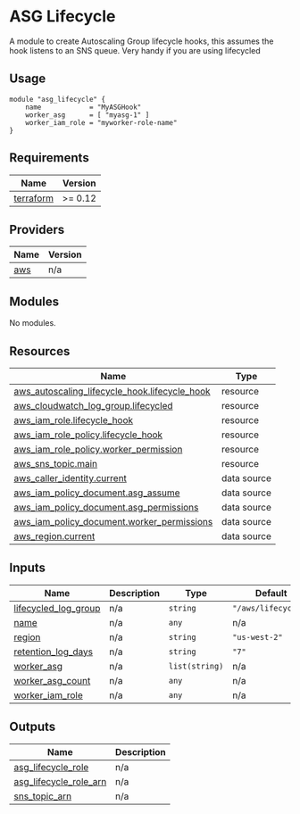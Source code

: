 <!-- BEGIN_TF_DOCS -->
# ASG Lifecycle
A module to create Autoscaling Group lifecycle hooks, this assumes the hook listens to an SNS queue. Very handy if you are using lifecycled

## Usage
```
module "asg_lifecycle" {
	name			= "MyASGHook"
	worker_asg		= [ "myasg-1" ]
	worker_iam_role = "myworker-role-name"
}
```

## Requirements

| Name | Version |
|------|---------|
| <a name="requirement_terraform"></a> [terraform](#requirement\_terraform) | >= 0.12 |

## Providers

| Name | Version |
|------|---------|
| <a name="provider_aws"></a> [aws](#provider\_aws) | n/a |

## Modules

No modules.

## Resources

| Name | Type |
|------|------|
| [aws_autoscaling_lifecycle_hook.lifecycle_hook](https://registry.terraform.io/providers/hashicorp/aws/latest/docs/resources/autoscaling_lifecycle_hook) | resource |
| [aws_cloudwatch_log_group.lifecycled](https://registry.terraform.io/providers/hashicorp/aws/latest/docs/resources/cloudwatch_log_group) | resource |
| [aws_iam_role.lifecycle_hook](https://registry.terraform.io/providers/hashicorp/aws/latest/docs/resources/iam_role) | resource |
| [aws_iam_role_policy.lifecycle_hook](https://registry.terraform.io/providers/hashicorp/aws/latest/docs/resources/iam_role_policy) | resource |
| [aws_iam_role_policy.worker_permission](https://registry.terraform.io/providers/hashicorp/aws/latest/docs/resources/iam_role_policy) | resource |
| [aws_sns_topic.main](https://registry.terraform.io/providers/hashicorp/aws/latest/docs/resources/sns_topic) | resource |
| [aws_caller_identity.current](https://registry.terraform.io/providers/hashicorp/aws/latest/docs/data-sources/caller_identity) | data source |
| [aws_iam_policy_document.asg_assume](https://registry.terraform.io/providers/hashicorp/aws/latest/docs/data-sources/iam_policy_document) | data source |
| [aws_iam_policy_document.asg_permissions](https://registry.terraform.io/providers/hashicorp/aws/latest/docs/data-sources/iam_policy_document) | data source |
| [aws_iam_policy_document.worker_permissions](https://registry.terraform.io/providers/hashicorp/aws/latest/docs/data-sources/iam_policy_document) | data source |
| [aws_region.current](https://registry.terraform.io/providers/hashicorp/aws/latest/docs/data-sources/region) | data source |

## Inputs

| Name | Description | Type | Default | Required |
|------|-------------|------|---------|:--------:|
| <a name="input_lifecycled_log_group"></a> [lifecycled\_log\_group](#input\_lifecycled\_log\_group) | n/a | `string` | `"/aws/lifecycled"` | no |
| <a name="input_name"></a> [name](#input\_name) | n/a | `any` | n/a | yes |
| <a name="input_region"></a> [region](#input\_region) | n/a | `string` | `"us-west-2"` | no |
| <a name="input_retention_log_days"></a> [retention\_log\_days](#input\_retention\_log\_days) | n/a | `string` | `"7"` | no |
| <a name="input_worker_asg"></a> [worker\_asg](#input\_worker\_asg) | n/a | `list(string)` | n/a | yes |
| <a name="input_worker_asg_count"></a> [worker\_asg\_count](#input\_worker\_asg\_count) | n/a | `any` | n/a | yes |
| <a name="input_worker_iam_role"></a> [worker\_iam\_role](#input\_worker\_iam\_role) | n/a | `any` | n/a | yes |

## Outputs

| Name | Description |
|------|-------------|
| <a name="output_asg_lifecycle_role"></a> [asg\_lifecycle\_role](#output\_asg\_lifecycle\_role) | n/a |
| <a name="output_asg_lifecycle_role_arn"></a> [asg\_lifecycle\_role\_arn](#output\_asg\_lifecycle\_role\_arn) | n/a |
| <a name="output_sns_topic_arn"></a> [sns\_topic\_arn](#output\_sns\_topic\_arn) | n/a |
<!-- END_TF_DOCS -->